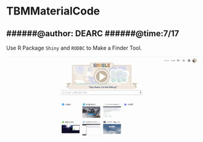 # TBMMaterialCode

######@author: DEARC
######@time:7/17
---
Use R Package `Shiny` and `RODBC` to Make a Finder Tool.

![Demo](Demo.gif)